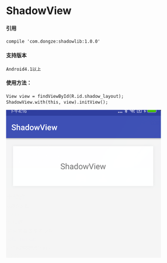 # ShadowView


#### 引用
```
compile 'com.dongze:shadowlib:1.0.0'
```

#### 支持版本
```
Android4.1以上
```

#### 使用方法：
```
View view = findViewById(R.id.shadow_layout);
ShadowView.with(this, view).initView();
```


![效果](https://github.com/eatdefecat/ShadowView/blob/master/img/20180410161638.png?raw=true)
